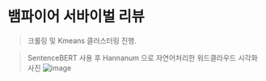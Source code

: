 # 뱀파이어 서바이벌 리뷰 
> 크롤링 및 Kmeans 클러스터링 진행. 

> SentenceBERT 사용 후 Hannanum 으로 자연어처리한 워드클라우드 시각화 사진
![image](https://user-images.githubusercontent.com/74164413/162220292-78a84079-3ab6-4861-ace3-139b8abfe4be.png) 
